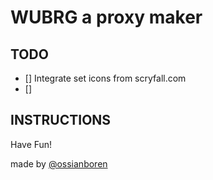 # WUBRG a proxy maker

## TODO

- [] Integrate set icons from scryfall.com
- []

## INSTRUCTIONS

Have Fun!

made by [@ossianboren](https://twitter.com/ossianboren)
